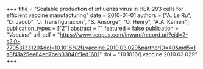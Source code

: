 +++
title = "Scalable production of influenza virus in HEK-293 cells for efficient vaccine manufacturing"
date = 2010-01-01
authors = ["A. Le Ru", "D. Jacob", "J. Transfiguracion", "S. Ansorge", "O. Henry", "A.A. Kamen"]
publication_types = ["2"]
abstract = ""
featured = false
publication = "*Vaccine*"
url_pdf = "https://www.scopus.com/inward/record.uri?eid=2-s2.0-77953133120&doi=10.1016%2fj.vaccine.2010.03.029&partnerID=40&md5=1a8f41a25ee84ed7beb33840f1ed1601"
doi = "10.1016/j.vaccine.2010.03.029"
+++

